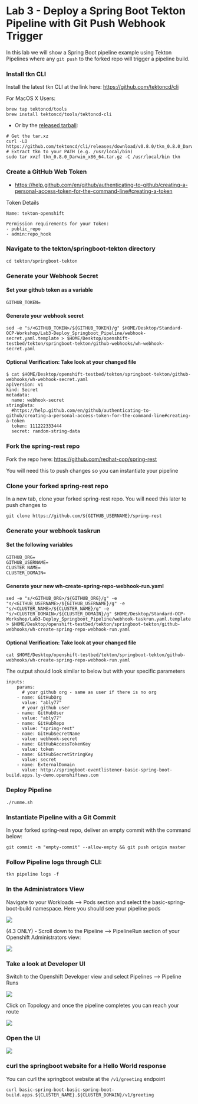 # Lab 3 - Deploy a Spring Boot Tekton Pipeline with Git Push Webhook Trigger

In this lab we will show a Spring Boot pipeline example using Tekton Pipelines where any `git push` to the forked repo will trigger a pipeline build.

### Install tkn CLI

Install the latest tkn CLI at the link here: https://github.com/tektoncd/cli

For MacOS X Users:
```
brew tap tektoncd/tools
brew install tektoncd/tools/tektoncd-cli
```
- Or by the [released tarball](https://github.com/tektoncd/cli/releases/download/v0.8.0/tkn_0.8.0_Darwin_x86_64.tar.gz):

```
# Get the tar.xz
curl -LO https://github.com/tektoncd/cli/releases/download/v0.8.0/tkn_0.8.0_Darwin_x86_64.tar.gz
# Extract tkn to your PATH (e.g. /usr/local/bin)
sudo tar xvzf tkn_0.8.0_Darwin_x86_64.tar.gz -C /usr/local/bin tkn
```

### Create a GitHub Web Token
- https://help.github.com/en/github/authenticating-to-github/creating-a-personal-access-token-for-the-command-line#creating-a-token

Token Details
```
Name: tekton-openshift

Permission requirements for your Token:
- public_repo
- admin:repo_hook
```

### Navigate to the tekton/springboot-tekton directory
```
cd tekton/springboot-tekton
```

### Generate your Webhook Secret

#### Set your github token as a variable
```
GITHUB_TOKEN=
```

#### Generate your webhook secret
```
sed -e "s/<GITHUB_TOKEN>/${GITHUB_TOKEN}/g" $HOME/Desktop/Standard-OCP-Workshop/Lab3-Deploy_Springboot_Pipeline/webhook-secret.yaml.template > $HOME/Desktop/openshift-testbed/tekton/springboot-tekton/github-webhooks/wh-webhook-secret.yaml
```

#### Optional Verification: Take look at your changed file
```
$ cat $HOME/Desktop/openshift-testbed/tekton/springboot-tekton/github-webhooks/wh-webhook-secret.yaml
apiVersion: v1
kind: Secret
metadata:
  name: webhook-secret
stringData:
  #https://help.github.com/en/github/authenticating-to-github/creating-a-personal-access-token-for-the-command-line#creating-a-token
  token: 111222333444
  secret: random-string-data
```

### Fork the spring-rest repo
Fork the repo here: https://github.com/redhat-cop/spring-rest

You will need this to push changes so you can instantiate your pipeline

### Clone your forked spring-rest repo

In a new tab, clone your forked spring-rest repo. You will need this later to push changes to
```
git clone https://github.com/${GITHUB_USERNAME}/spring-rest
```

### Generate your webhook taskrun

#### Set the following variables
```
GITHUB_ORG=
GITHUB_USERNAME=
CLUSTER_NAME=
CLUSTER_DOMAIN=
```

#### Generate your new wh-create-spring-repo-webhook-run.yaml
```
sed -e "s/<GITHUB_ORG>/${GITHUB_ORG}/g" -e "s/<GITHUB_USERNAME>/${GITHUB_USERNAME}/g" -e "s/<CLUSTER_NAME>/${CLUSTER_NAME}/g" -e "s/<CLUSTER_DOMAIN>/${CLUSTER_DOMAIN}/g" $HOME/Desktop/Standard-OCP-Workshop/Lab3-Deploy_Springboot_Pipeline/webhook-taskrun.yaml.template > $HOME/Desktop/openshift-testbed/tekton/springboot-tekton/github-webhooks/wh-create-spring-repo-webhook-run.yaml
```

#### Optional Verification: Take look at your changed file
```
cat $HOME/Desktop/openshift-testbed/tekton/springboot-tekton/github-webhooks/wh-create-spring-repo-webhook-run.yaml
```

The output should look similar to below but with your specific parameters
```
inputs:
    params:
      # your github org - same as user if there is no org
    - name: GitHubOrg
      value: "ably77"
      # your github user
    - name: GitHubUser
      value: "ably77"
    - name: GitHubRepo
      value: "spring-rest"
    - name: GitHubSecretName
      value: webhook-secret
    - name: GitHubAccessTokenKey
      value: token
    - name: GitHubSecretStringKey
      value: secret
    - name: ExternalDomain
      value: http://springboot-eventlistener-basic-spring-boot-build.apps.ly-demo.openshiftaws.com
```

### Deploy Pipeline
```
./runme.sh
```

### Instantiate Pipeline with a Git Commit
In your forked spring-rest repo, deliver an empty commit with the command below:
```
git commit -m "empty-commit" --allow-empty && git push origin master
```

### Follow Pipeline logs through CLI:
```
tkn pipeline logs -f
```

### In the Administrators View

Navigate to your Workloads --> Pods section and select the basic-spring-boot-build namespace. Here you should see your pipeline pods

![](https://github.com/ably77/Standard-OCP-Workshop/blob/master/resources/pipelinerun7.png)

(4.3 ONLY) - Scroll down to the Pipeline --> PipelineRun section of your Openshift Administrators view:

![](https://github.com/ably77/Standard-OCP-Workshop/blob/master/resources/pipelinerun1.png)

### Take a look at Developer UI

Switch to the Openshift Developer view and select Pipelines --> Pipeline Runs

![](https://github.com/ably77/Standard-OCP-Workshop/blob/master/resources/pipelinerun2.png)

Click on Topology and once the pipeline completes you can reach your route

![](https://github.com/ably77/Standard-OCP-Workshop/blob/master/resources/pipelinerun3.png)

### Open the UI

![](https://github.com/ably77/Standard-OCP-Workshop/blob/master/resources/springboot1.png)


### curl the springboot website for a Hello World response
You can curl the springboot website at the `/v1/greeting` endpoint
```
curl basic-spring-boot-basic-spring-boot-build.apps.${CLUSTER_NAME}.${CLUSTER_DOMAIN}/v1/greeting
```
